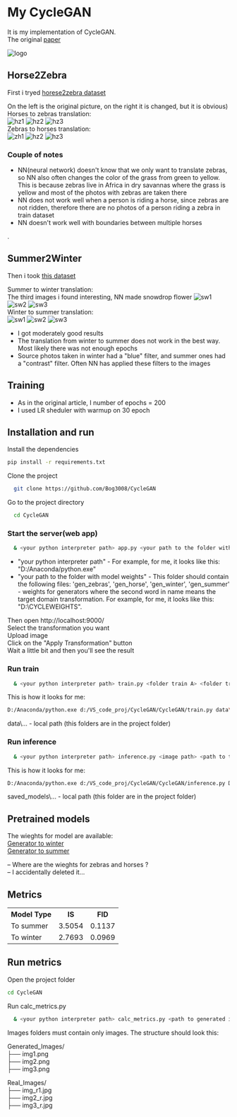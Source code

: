 # My CycleGAN
It is my implementation of CycleGAN.  
The original [paper](https://arxiv.org/abs/1703.10593)

![logo](images/main_pic.png)

## Horse2Zebra  
First i tryed [horese2zebra dataset](https://www.kaggle.com/datasets/balraj98/horse2zebra-dataset)

On the left is the original picture, on the right it is changed, but it is obvious)      
Horses to zebras translation:  
![hz1](images/HZ/h2z_1.png) ![hz2](images/HZ/h2z_2.png) ![hz3](images/HZ/h2z_3.png)  
Zebras to horses translation:  
![zh1](images/HZ/z2h_1.png) ![hz2](images/HZ/z2h_2.png) ![hz3](images/HZ/z2h_3.png)


###  Couple of notes
* NN(neural network) doesn't know that we only want to translate zebras, so NN also often changes the color of the grass from green to yellow. This is because zebras live in Africa in dry savannas where the grass is yellow and most of the photos with zebras are taken there  
* NN does not work well when a person is riding a horse, since zebras are not ridden, therefore there are no photos of a person riding a zebra in train dataset  
* NN doesn't work well with boundaries between multiple horses

<todo paste here some examples>
.

## Summer2Winter  
Then i took [this dataset](https://www.kaggle.com/datasets/balraj98/summer2winter-yosemite)

Summer to winter translation:  
The third images i found interesting, NN made snowdrop flower
![sw1](images/SW/s2w_1.png) ![sw2](images/SW/s2w_2.png) ![sw3](images/SW/s2w_3.png)  
Winter to summer translation:  
![sw1](images/SW/w2s_1.png) ![sw2](images/SW/w2s_2.png) ![sw3](images/SW/w2s_3.png)  

* I got moderately good results
* The translation from winter to summer does not work in the best way. Most likely there was not enough epochs
* Source photos taken in winter had a "blue" filter, and summer ones had a "contrast" filter. Often NN has applied these filters to the images

## Training
* As in the original article, I number of epochs = 200
* I used LR sheduler with warmup on 30 epoch


## Installation and run
Install the dependencies  
```bash
pip install -r requirements.txt
```  

Clone the project

```bash
  git clone https://github.com/Bog3008/CycleGAN
```

Go to the project directory

```bash
  cd CycleGAN
```

### Start the server(web app)

```bash
  & <your python interpreter path> app.py <your path to the folder with model weights>
```
* "your python interpreter path" - For example, for me, it looks like this: "D:/Anaconda/python.exe"
* "your path to the folder with model weights"  - This folder should contain the following files: 'gen_zebras', 'gen_horse', 'gen_winter', 'gen_summer'  - weights for generators where the second word in name means the target domain transformation. For example, for me, it looks like this: "D:\CYCLEWEIGHTS".

Then open http://localhost:9000/  
Select the transformation you want  
Upload image  
Click on the "Apply Transformation" button  
Wait a little bit and then you'll see the result

### Run train

```bash
  & <your python interpreter path> train.py <folder train A> <folder train B> <folder test A> <folder test B> 
```

This is how it looks for me:  
```bash
D:/Anaconda/python.exe d:/VS_code_proj/CycleGAN/CycleGAN/train.py data\train_summer data\train_winter data\test_summer data\test_winter
```
data\\... - local path (this folders are in the project folder)

### Run inference

```bash
  & <your python interpreter path> inference.py <image path> <path to the model> <path for generated image to save> 
```
This is how it looks for me:  
```bash
D:/Anaconda/python.exe d:/VS_code_proj/CycleGAN/CycleGAN/inference.py D:\VS_code_proj\CycleGAN\CycleGAN\saved_test_images\fake_summer_iter_0.png saved_models\256\2023_12_01_05h33m\gen_W D:\
```
saved_models\\... - local path (this folder are in the project folder)

## Pretrained models
The wieghts for model are available:  
[Generator to winter](https://drive.google.com/file/d/14LsiKrQivNwW8laLPWNXFDJYRYoXDED0/view?usp=sharing)  
[Generator to summer](https://drive.google.com/file/d/1s3lyme5RhvCck9FJ5UtfuQAYgOe4Ym5M/view?usp=sharing) 

 &ndash; Where are the wieghts for zebras and horses ?  
 &ndash; I accidentally deleted it...

## Metrics

<table>
  <tr>
    <th>Model Type</th>
    <th>IS</th>
    <th>FID</th>
  </tr>
  <tr>
    <td>To summer</td>
    <td>3.5054</td>
    <td>0.1137</td>
  </tr>
  <tr>
    <td>To winter</td>
    <td>2.7693</td>
    <td>0.0969</td>
  </tr>
</table>

## Run metrics
Open the project folder 
```bash
cd CycleGAN
```  

Run calc_metrics.py

```bash
  & <your python interpreter path> calc_metrics.py <path to generated images folder> <your path to real images folder> 
```
Images folders must contain only images. The structure should look this:

Generated_Images/  
├── img1.png   
├── img2.png  
├── img3.png 

Real_Images/  
├── img_r1.jpg   
├── img2_r.jpg  
├── img3_r.jpg 
